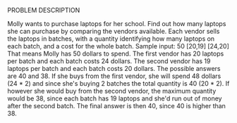 PROBLEM DESCRIPTION

Molly wants to purchase laptops for her school. Find out how many laptops she can purchase by comparing the vendors available.
Each vendor sells the laptops in batches, with a quantity identifying how many laptops on each batch, and a cost for the whole batch. Sample input: 50 [20,19] [24,20] That means Molly has 50 dollars to spend. The first vendor has 20 laptops per batch and each batch costs 24 dollars. The second vendor has 19 laptops per batch and each batch costs 20 dollars.
The possible answers are 40 and 38. If she buys from the first vendor, she will spend 48 dollars (24 * 2) and since she's buying 2 batches the total quantity is 40 (20 * 2).
If however she would buy from the second vendor, the maximum quantity would be 38, since each batch has 19 laptops and she'd run out of money after the second batch.
The final answer is then 40, since 40 is higher than 38.
